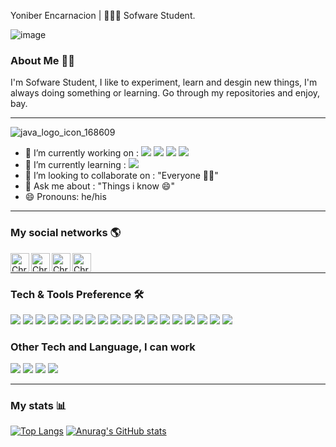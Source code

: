 Yoniber Encarnacion  | 🧑🏽‍💻 Sofware Student.

![image](https://user-images.githubusercontent.com/36041729/183783777-b832cc7f-53dd-4679-b232-6a21e085c700.png)
### About Me 🙋‍♂️

I'm Sofware Student, I like to experiment, learn and desgin new things, I'm always doing something or learning. Go through my repositories and enjoy, bay.

---
![java_logo_icon_168609](https://user-images.githubusercontent.com/36041729/183784220-6775e26d-7996-4030-ac2b-4ebe036a4d04.png)

- 🔭 I’m currently working on : <img src="[https://img.shields.io/badge/-Node.js-3C873A?style=flat&logo=Node.js&logoColor=white](https://user-images.githubusercontent.com/36041729/183784220-6775e26d-7996-4030-ac2b-4ebe036a4d04.png)"> <img src="https://img.shields.io/badge/-Express.js-787878?style=flat"> <img src="https://img.shields.io/badge/-MongoDB-4DB33D?style=flat&logo=mongodb&logoColor=FFFFFF"> <img src="https://img.shields.io/badge/-React-000000?style=flat&logo=react&logoColor=00c8ff">
- 🌱 I’m currently learning : <img src="http://img.shields.io/badge/Cloud%20Services-4285F4?style=flat&logo=google%20cloud&logoColor=white">
- 👯 I’m looking to collaborate on : "Everyone 🧑‍🚀"
- 💬 Ask me about : "Things i know 😄"
- 😄 Pronouns: he/his

---

### My social networks 🌎

[<img align="left" alt="Christopher | LinkedIn" width="30px" src="https://cdn.iconscout.com/icon/free/png-64/linkedin-162-498418.png" />][linkedin]
[<img align="left" alt="Christopher | Instagram" width="30px" src="https://cdn.iconscout.com/icon/free/png-64/twitter-44-125621.png" />][twitter]
[<img align="left" alt="Christopher | LinkedIn" width="30px" src="https://cdn.iconscout.com/icon/free/png-64/instagram-188-498425.png" />][instagram]
[<img align="left" alt="Christopher | LinkedIn" width="30px" src="https://cdn.iconscout.com/icon/free/png-64/facebook-262-721949.png" />][facebook]

<br/>

---
### Tech & Tools Preference 🛠️

<img src = "https://img.shields.io/badge/-HTML5-E34F26?style=flat&logo=html5&logoColor=white"> <img src = "https://img.shields.io/badge/-CSS3-1572B6?style=flat&logo=css3&logoColor=white">
<img src="https://img.shields.io/badge/-Bootstrap-563D7C?style=flat&logo=bootstrap&logoColor=white">
<img src="https://img.shields.io/badge/-JavaScript-eed718?style=flat&logo=javascript&logoColor=ffffff">
<img src="https://img.shields.io/badge/-Sass-cc6699?style=flat&logo=sass&logoColor=ffffff">
<img src="https://img.shields.io/badge/-React-000000?style=flat&logo=react&logoColor=00c8ff">
<img src="https://img.shields.io/badge/-MongoDB-4DB33D?style=flat&logo=mongodb&logoColor=FFFFFF">
<img src="https://img.shields.io/badge/-MySQL-F29111?style=flat&logo=mysql&logoColor=FFFFFF">
<img src="https://img.shields.io/badge/-SQL%20Server-ED2C4C?style=flat&logo=microsoftsqlserver&logoColor=FFFFFF">
<img src="https://img.shields.io/badge/-Express.js-787878?style=flat&logo=express">
<img src="https://img.shields.io/badge/-Node.js-3C873A?style=flat&logo=Node.js&logoColor=white">
<img src="https://img.shields.io/badge/-Firebase-FFA611?style=flat&logo=firebase&logoColor=FFFFFF">
<img src="http://img.shields.io/badge/-Google%20Cloud%20Platform-4285F4?style=flat&logo=google%20cloud&logoColor=white">
<img src="http://img.shields.io/badge/-Git-F1502F?style=flat&logo=git&logoColor=FFFFFF">
<img src="http://img.shields.io/badge/-Github-000000?style=flat&logo=github&logoColor=FFFFFF">
<img src="http://img.shields.io/badge/-VS%20Code-007ACC?style=flat&logo=visual%20studio%20code&logoColor=white">
<img src="http://img.shields.io/badge/-Heroku-430098?style=flat&logo=heroku&logoColor=white">
<img src="http://img.shields.io/badge/-NPM-fff?style=flat&logo=npm&logoColor=white">

### Other Tech and Language, I can work
<img src="http://img.shields.io/badge/-Java-F89820?style=flat&logo=java&logoColor=white"> <img src="https://img.shields.io/badge/-Python-black?style=flat&logo=python&logoColor=white"> <img src="https://img.shields.io/badge/c%23-%23239120.svg?style=flat&logo=c-sharp&logoColor=white"> <img src="https://img.shields.io/badge/php-6C7CB9.svg?style=flat&logo=php&logoColor=white">

---
### My stats 📊
[![Top Langs](https://github-readme-stats.vercel.app/api/top-langs/?username=christopherjael&show_icons=true&theme=radical)](https://github.com/anuraghazra/github-readme-stats)
[![Anurag's GitHub stats](https://github-readme-stats.vercel.app/api?username=christopherjael&show_icons=true&theme=radical)](https://github.com/anuraghazra/github-readme-stats)


[twitter]: https://twitter.com/Reakine_net
[facebook]: https://www.facebook.com/Christhofer001
[instagram]: https://www.instagram.com/reakine.rd/
[linkedin]: https://www.linkedin.com/in/christopher-jael-montero-d-oleo-302391189/
